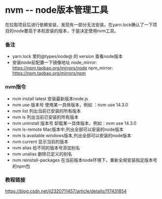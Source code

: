 # nvm -- node版本管理工具

在拉取项目后进行依赖安装，发现有一部分无法安装。在yarn.lock确认了一下项目的node要高于本机安装的版本，于是决定使用nvm工具。
### 备注
- yarn.lock 里的@types/node@ 的 version 查看node版本
- 安装node前配置一下镜像地址
node_mirror: https://npm.taobao.org/mirrors/node
npm_mirror: https://npm.taobao.org/mirrors/npm
### nvm指令
- nvm install latest 安装最新版本node.js
- nvm use 版本号 使用某一具体版本，例如 ：nvm use 14.3.0
- nvm list 列出当前已安装的所有版本
- nvm ls 列出当前已安装的所有版本
- nvm uninstall 版本号 卸载某一具体版本，例如：nvm use 14.3.0
- nvm ls-remote Mac版本中,列出全部可以安装的node版本
- nvm ls available windows版本,列出全部可以安装的node版本
- nvm current 显示当前的版本
- nvm alias 给不同的版本号添加别名
- nvm unalias 删除已定义的别名
- nvm reinstall-packages 在当前版本node环境下，重新全局安装指定版本号的npm包

### 教程链接
https://blog.csdn.net/jj2320711457/article/details/117431854
